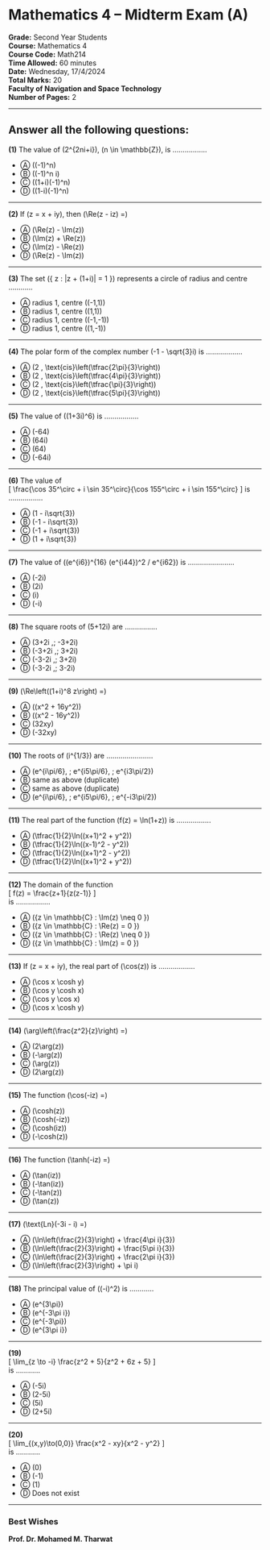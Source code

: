 # Mathematics 4 – Midterm Exam (A)

**Grade:** Second Year Students  
**Course:** Mathematics 4  
**Course Code:** Math214  
**Time Allowed:** 60 minutes  
**Date:** Wednesday, 17/4/2024  
**Total Marks:** 20  
**Faculty of Navigation and Space Technology**  
**Number of Pages:** 2  

---

## Answer all the following questions:

**(1)** The value of \(2^{2ni+i}\), \(n \in \mathbb{Z}\), is ……………..  

- Ⓐ \((-1)^n\)  
- Ⓑ \((-1)^n i\)  
- Ⓒ \((1+i)(-1)^n\)  
- Ⓓ \((1-i)(-1)^n\)  

---

**(2)** If \(z = x + iy\), then \(\Re(z - iz) =\)  

- Ⓐ \(\Re(z) - \Im(z)\)  
- Ⓑ \(\Im(z) + \Re(z)\)  
- Ⓒ \(\Im(z) - \Re(z)\)  
- Ⓓ \(\Re(z) - \Im(z)\)  

---

**(3)** The set \(\{ z : |z + (1+i)| = 1 \}\) represents a circle of radius and centre ………...  

- Ⓐ radius 1, centre \((-1,1)\)  
- Ⓑ radius 1, centre \((1,1)\)  
- Ⓒ radius 1, centre \((-1,-1)\)  
- Ⓓ radius 1, centre \((1,-1)\)  

---

**(4)** The polar form of the complex number \(-1 - \sqrt{3}i\) is ………………  

- Ⓐ \(2 \, \text{cis}\left(\tfrac{2\pi}{3}\right)\)  
- Ⓑ \(2 \, \text{cis}\left(\tfrac{4\pi}{3}\right)\)  
- Ⓒ \(2 \, \text{cis}\left(\tfrac{\pi}{3}\right)\)  
- Ⓓ \(2 \, \text{cis}\left(\tfrac{5\pi}{3}\right)\)  

---

**(5)** The value of \((1+3i)^6\) is ……………..  

- Ⓐ \(-64\)  
- Ⓑ \(64i\)  
- Ⓒ \(64\)  
- Ⓓ \(-64i\)  

---

**(6)** The value of  
\[
\frac{\cos 35^\circ + i \sin 35^\circ}{\cos 155^\circ + i \sin 155^\circ}
\]
is ……………..  

- Ⓐ \(1 - i\sqrt{3}\)  
- Ⓑ \(-1 - i\sqrt{3}\)  
- Ⓒ \(-1 + i\sqrt{3}\)  
- Ⓓ \(1 + i\sqrt{3}\)  

---

**(7)** The value of \((e^{i6})^{16} (e^{i44})^2 / e^{i62}\) is …………………..  

- Ⓐ \(-2i\)  
- Ⓑ \(2i\)  
- Ⓒ \(i\)  
- Ⓓ \(-i\)  

---

**(8)** The square roots of \(5+12i\) are …………….  

- Ⓐ \(3+2i ,\; -3+2i\)  
- Ⓑ \(-3+2i ,\; 3+2i\)  
- Ⓒ \(-3-2i ,\; 3+2i\)  
- Ⓓ \(-3-2i ,\; 3-2i\)  

---

**(9)** \(\Re\left((1+i)^8 z\right) =\)  

- Ⓐ \((x^2 + 16y^2)\)  
- Ⓑ \((x^2 - 16y^2)\)  
- Ⓒ \(32xy\)  
- Ⓓ \(-32xy\)  

---

**(10)** The roots of \(i^{1/3}\) are …………………..  

- Ⓐ \(e^{i\pi/6}, \; e^{i5\pi/6}, \; e^{i3\pi/2}\)  
- Ⓑ same as above (duplicate)  
- Ⓒ same as above (duplicate)  
- Ⓓ \(e^{i\pi/6}, \; e^{i5\pi/6}, \; e^{-i3\pi/2}\)  

---

**(11)** The real part of the function \(f(z) = \ln(1+z)\) is ……………..  

- Ⓐ \(\tfrac{1}{2}\ln((x+1)^2 + y^2)\)  
- Ⓑ \(\tfrac{1}{2}\ln((x-1)^2 - y^2)\)  
- Ⓒ \(\tfrac{1}{2}\ln((x+1)^2 - y^2)\)  
- Ⓓ \(\tfrac{1}{2}\ln((x+1)^2 + y^2)\)  

---

**(12)** The domain of the function  
\[
f(z) = \frac{z+1}{z(z-1)}
\]  
is ……………..  

- Ⓐ \(\{z \in \mathbb{C} : \Im(z) \neq 0 \}\)  
- Ⓑ \(\{z \in \mathbb{C} : \Re(z) = 0 \}\)  
- Ⓒ \(\{z \in \mathbb{C} : \Re(z) \neq 0 \}\)  
- Ⓓ \(\{z \in \mathbb{C} : \Im(z) = 0 \}\)  

---

**(13)** If \(z = x + iy\), the real part of \(\cos(z)\) is ………………  

- Ⓐ \(\cos x \cosh y\)  
- Ⓑ \(\cos y \cosh x\)  
- Ⓒ \(\cos y \cos x\)  
- Ⓓ \(\cos x \cosh y\)  

---

**(14)** \(\arg\left(\frac{z^2}{z}\right) =\)  

- Ⓐ \(2\arg(z)\)  
- Ⓑ \(-\arg(z)\)  
- Ⓒ \(\arg(z)\)  
- Ⓓ \(2\arg(z)\)  

---

**(15)** The function \(\cos(-iz) =\)  

- Ⓐ \(\cosh(z)\)  
- Ⓑ \(\cosh(-iz)\)  
- Ⓒ \(\cosh(iz)\)  
- Ⓓ \(-\cosh(z)\)  

---

**(16)** The function \(\tanh(-iz) =\)  

- Ⓐ \(\tan(iz)\)  
- Ⓑ \(-\tan(iz)\)  
- Ⓒ \(-\tan(z)\)  
- Ⓓ \(\tan(z)\)  

---

**(17)** \(\text{Ln}(-3i - i) =\)  

- Ⓐ \(\ln\left(\frac{2}{3}\right) + \frac{4\pi i}{3}\)  
- Ⓑ \(\ln\left(\frac{2}{3}\right) + \frac{5\pi i}{3}\)  
- Ⓒ \(\ln\left(\frac{2}{3}\right) + \frac{2\pi i}{3}\)  
- Ⓓ \(\ln\left(\frac{2}{3}\right) + \pi i\)  

---

**(18)** The principal value of \((-i)^2\) is …………  

- Ⓐ \(e^{3\pi}\)  
- Ⓑ \(e^{-3\pi i}\)  
- Ⓒ \(e^{-3\pi}\)  
- Ⓓ \(e^{3\pi i}\)  

---

**(19)**  
\[
\lim_{z \to -i} \frac{z^2 + 5}{z^2 + 6z + 5}
\]  
is …………  

- Ⓐ \(-5i\)  
- Ⓑ \(2-5i\)  
- Ⓒ \(5i\)  
- Ⓓ \(2+5i\)  

---

**(20)**  
\[
\lim_{(x,y)\to(0,0)} \frac{x^2 - xy}{x^2 - y^2}
\]  
is …………  

- Ⓐ \(0\)  
- Ⓑ \(-1\)  
- Ⓒ \(1\)  
- Ⓓ Does not exist  

---

### Best Wishes  
**Prof. Dr. Mohamed M. Tharwat**
